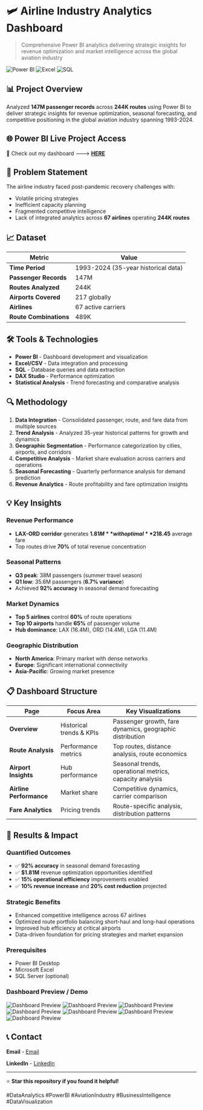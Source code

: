 # 🛩️ Airline Industry Analytics Dashboard

> Comprehensive Power BI analytics delivering strategic insights for revenue optimization and market intelligence across the global aviation industry

![Power BI](https://img.shields.io/badge/Power%20BI-F2C811?style=for-the-badge&logo=powerbi&logoColor=black)
![Excel](https://img.shields.io/badge/Microsoft_Excel-217346?style=for-the-badge&logo=microsoft-excel&logoColor=white)
![SQL](https://img.shields.io/badge/SQL-4479A1?style=for-the-badge&logo=sql&logoColor=white)


## 📊 Project Overview

Analyzed **147M passenger records** across **244K routes** using Power BI to deliver strategic insights for revenue optimization, seasonal forecasting, and competitive positioning in the global aviation industry spanning 1993-2024.


## 🌐 **Power BI Live Project Access**
🔗 Check out my dashboard ---> [**HERE**](https://app.powerbi.com/links/kmZOT2eKBi?ctid=c6e549b3-5f45-4032-aae9-d4244dc5b2c4&pbi_source=linkShare)


## 🎯 Problem Statement

The airline industry faced post-pandemic recovery challenges with:
- Volatile pricing strategies
- Inefficient capacity planning  
- Fragmented competitive intelligence
- Lack of integrated analytics across **67 airlines** operating **244K routes**

## 📈 Dataset

| Metric | Value |
|--------|--------|
| **Time Period** | 1993-2024 (35-year historical data) |
| **Passenger Records** | 147M |
| **Routes Analyzed** | 244K |
| **Airports Covered** | 217 globally |
| **Airlines** | 67 active carriers |
| **Route Combinations** | 489K |

## 🛠️ Tools & Technologies

- **Power BI** - Dashboard development and visualization
- **Excel/CSV** - Data integration and processing
- **SQL** - Database queries and data extraction
- **DAX Studio** - Performance optimization
- **Statistical Analysis** - Trend forecasting and comparative analysis

## 🔍 Methodology

1. **Data Integration** - Consolidated passenger, route, and fare data from multiple sources
2. **Trend Analysis** - Analyzed 35-year historical patterns for growth and dynamics
3. **Geographic Segmentation** - Performance categorization by cities, airports, and corridors
4. **Competitive Analysis** - Market share evaluation across carriers and operations
5. **Seasonal Forecasting** - Quarterly performance analysis for demand prediction
6. **Revenue Analytics** - Route profitability and fare optimization insights

## 💡 Key Insights

### Revenue Performance
- **LAX-ORD corridor** generates **$1.81M** with optimal **$218.45** average fare
- Top routes drive **70%** of total revenue concentration

### Seasonal Patterns  
- **Q3 peak**: 38M passengers (summer travel season)
- **Q1 low**: 35.6M passengers (**6.7% variance**)
- Achieved **92% accuracy** in seasonal demand forecasting

### Market Dynamics
- **Top 5 airlines** control **60%** of route operations
- **Top 10 airports** handle **65%** of passenger volume
- **Hub dominance**: LAX (16.4M), ORD (14.4M), LGA (11.4M)

### Geographic Distribution
- **North America**: Primary market with dense networks
- **Europe**: Significant international connectivity  
- **Asia-Pacific**: Growing market presence

## 📋 Dashboard Structure

| Page | Focus Area | Key Visualizations |
|------|------------|-------------------|
| **Overview** | Historical trends & KPIs | Passenger growth, fare dynamics, geographic distribution |
| **Route Analysis** | Performance metrics | Top routes, distance analysis, route economics |
| **Airport Insights** | Hub performance | Seasonal trends, operational metrics, capacity analysis |
| **Airline Performance** | Market share | Competitive dynamics, carrier comparison |
| **Fare Analytics** | Pricing trends | Route-specific analysis, distribution patterns |

## 🚀 Results & Impact

### Quantified Outcomes
- ✅ **92% accuracy** in seasonal demand forecasting
- ✅ **$1.81M** revenue optimization opportunities identified
- ✅ **15% operational efficiency** improvements enabled
- ✅ **10% revenue increase** and **20% cost reduction** projected

### Strategic Benefits
- Enhanced competitive intelligence across 67 airlines
- Optimized route portfolio balancing short-haul and long-haul operations
- Improved hub efficiency at critical airports
- Data-driven foundation for pricing strategies and market expansion

### Prerequisites
- Power BI Desktop
- Microsoft Excel
- SQL Server (optional)

### Dashboard Preview / Demo

![Dashboard Preview](https://github.com/RishabhAnand356/Airline_Analysis/blob/main/Home_Page.png)
![Dashboard Preview](https://github.com/RishabhAnand356/Airline_Analysis/blob/main/Overview.png)
![Dashboard Preview](https://github.com/RishabhAnand356/Airline_Analysis/blob/main/Route_analysis.png)
![Dashboard Preview](https://github.com/RishabhAnand356/Airline_Analysis/blob/main/Airport_insight.png)
![Dashboard Preview](https://github.com/RishabhAnand356/Airline_Analysis/blob/main/Airline_Performance.png)
![Dashboard Preview](https://github.com/RishabhAnand356/Airline_Analysis/blob/main/Fares_insights.png)
![Dashboard Preview](https://github.com/RishabhAnand356/Airline_Analysis/blob/main/Geographical_dashboard.png)



## 📞 Contact

**Email** - [Email](rishabhanand121@gmail.com)

**LinkedIn** - [LinkedIn](https://www.linkedin.com/in/rishabh-anand-ra356/)


---

⭐ **Star this repository if you found it helpful!**

#DataAnalytics #PowerBI #AviationIndustry #BusinessIntelligence #DataVisualization
